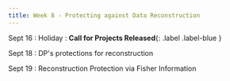 ```yaml
---
title: Week 8 - Protecting against Data Reconstruction
---
```



Sept 16
: Holiday
: **Call for Projects Released**{: .label .label-blue }


Sept 18
: DP's protections for reconstruction

Sept 19
: Reconstruction Protection via Fisher Information
